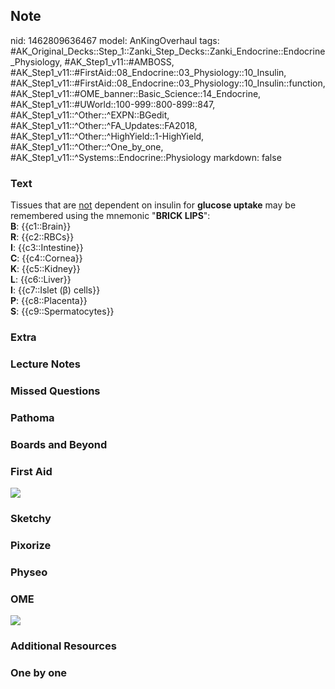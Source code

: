 ## Note
nid: 1462809636467
model: AnKingOverhaul
tags: #AK_Original_Decks::Step_1::Zanki_Step_Decks::Zanki_Endocrine::Endocrine_Physiology, #AK_Step1_v11::#AMBOSS, #AK_Step1_v11::#FirstAid::08_Endocrine::03_Physiology::10_Insulin, #AK_Step1_v11::#FirstAid::08_Endocrine::03_Physiology::10_Insulin::function, #AK_Step1_v11::#OME_banner::Basic_Science::14_Endocrine, #AK_Step1_v11::#UWorld::100-999::800-899::847, #AK_Step1_v11::^Other::^EXPN::BGedit, #AK_Step1_v11::^Other::^FA_Updates::FA2018, #AK_Step1_v11::^Other::^HighYield::1-HighYield, #AK_Step1_v11::^Other::^One_by_one, #AK_Step1_v11::^Systems::Endocrine::Physiology
markdown: false

### Text
<div>
  Tissues that are <u>not</u> dependent on insulin for <b>glucose
  uptake</b> may be remembered using the mnemonic "<b>BRICK
  LIPS</b>":
</div>
<div style="centerbox">
  <div class="mnemonics">
    <div>
      <b>B</b>: {{c1::Brain}}
    </div>
    <div>
      <b>R</b>: {{c2::RBCs}}
    </div>
    <div>
      <b>I</b>: {{c3::Intestine}}
    </div>
    <div>
      <b>C</b>: {{c4::Cornea}}
    </div>
    <div>
      <b>K</b>: {{c5::Kidney}}
    </div>
    <div>
      <b>L</b>: {{c6::Liver}}
    </div>
    <div>
      <div>
        <b>I</b>: {{c7::Islet (β) cells}}
      </div>
      <div>
        <b>P</b>: {{c8::Placenta}}
      </div>
      <div>
        <b>S</b>: {{c9::Spermatocytes}}
      </div>
    </div>
  </div>
</div>

### Extra


### Lecture Notes


### Missed Questions


### Pathoma


### Boards and Beyond


### First Aid
<img src="tmpz1Od0y.png">

### Sketchy


### Pixorize


### Physeo


### OME
<div class="ome-widget">
  <a href=
  "https://onlinemeded.org/spa/endocrine?ref=anki"><img src="_OME_AnkiFlashcards_Topic_6.png"></a>
</div>

### Additional Resources


### One by one

